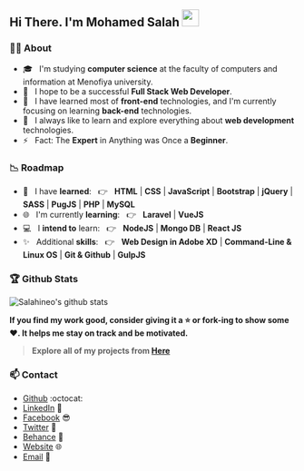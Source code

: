 ## Hi There. I'm Mohamed Salah <img src="https://raw.githubusercontent.com/iampavangandhi/iampavangandhi/master/gifs/Hi.gif" width="30px">

### :man_technologist: About


- 🎓 &nbsp; I'm studying **computer science** at the faculty of computers and information at Menofiya university.
- 🌱 &nbsp; I hope to be a successful **Full Stack Web Developer**.
- 💼 &nbsp; I have learned most of **front-end** technologies, and  I'm currently focusing on learning **back-end** technologies.
- 🤔 &nbsp; I always like to learn and explore everything about **web development** technologies.
- ⚡ &nbsp; Fact: The **Expert** in Anything was Once a **Beginner**.

### :chart_with_downwards_trend: Roadmap

- :100: &nbsp; I have **learned**: &nbsp; :point_right: &nbsp; **HTML** | **CSS** | **JavaScript** | **Bootstrap** | **jQuery** | **SASS** | **PugJS** | **PHP** | **MySQL**
- 🌐 &nbsp; I'm currently **learning**: &nbsp; :point_right: &nbsp; **Laravel** | **VueJS**
- 💻 &nbsp; I **intend to** learn: &nbsp; :point_right: &nbsp;  **NodeJS** | **Mongo DB** | **React JS**
- :sparkles: &nbsp; Additional **skills**: &nbsp; :point_right: &nbsp; **Web Design in Adobe XD** | **Command-Line & Linux OS** | **Git & Github** | **GulpJS**

### :trophy: Github Stats

![Salahineo's github stats](https://github-readme-stats.vercel.app/api?username=salahineo&include_all_commits=true&hide=contribs,prs&show_icons=true&theme=tokyonight)

**If you find my work good, consider giving it a :star: or fork-ing to show some :heart:. It helps me stay on track and be motivated.**

> **Explore all of my projects from [Here](https://github.com/salahineo/Projects-Reference)**

### 📫 Contact

- [Github](https://github.com/salahineo) :octocat:
- [LinkedIn](https://linkedin.com/in/salahineo) 💼
- [Facebook](https://facebook.com/salahineo) 😎
- [Twitter](https://twitter.com/salahineo) 🐤
- [Behance](https://www.behance.net/salahineo) :art:
- [Website](https://salahineo.github.io/salahineo/) :globe_with_meridians:
- <a href="mailto:salahineo.work@gmail.com">Email</a> :email:
